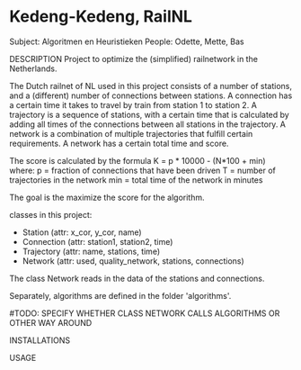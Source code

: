 # Kedeng-Kedeng, RailNL
Subject: Algoritmen en Heuristieken
People: Odette, Mette, Bas

DESCRIPTION
Project to optimize the (simplified) railnetwork in the Netherlands.

The Dutch railnet of NL used in this project consists of a number of stations, and a (different) number of connections between stations.
A connection has a certain time it takes to travel by train from station 1 to station 2.
A trajectory is a sequence of stations, with a certain time that is calculated by adding all times of the connections between all stations in the trajectory.
A network is a combination of multiple trajectories that fulfill certain requirements. A network has a certain total time and score.

The score is calculated by the formula K = p * 10000 - (N*100 + min)
where:
p = fraction of connections that have been driven
T = number of trajectories in the network
min = total time of the network in minutes

The goal is the maximize the score for the algorithm.

classes in this project:
- Station (attr: x_cor, y_cor, name)
- Connection (attr: station1, station2, time)
- Trajectory (attr: name, stations, time)
- Network (attr: used, quality_network, stations, connections)

The class Network reads in the data of the stations and connections.

Separately, algorithms are defined in the folder 'algorithms'.

#TODO: SPECIFY WHETHER CLASS NETWORK CALLS ALGORITHMS OR OTHER WAY AROUND

INSTALLATIONS



USAGE



#
